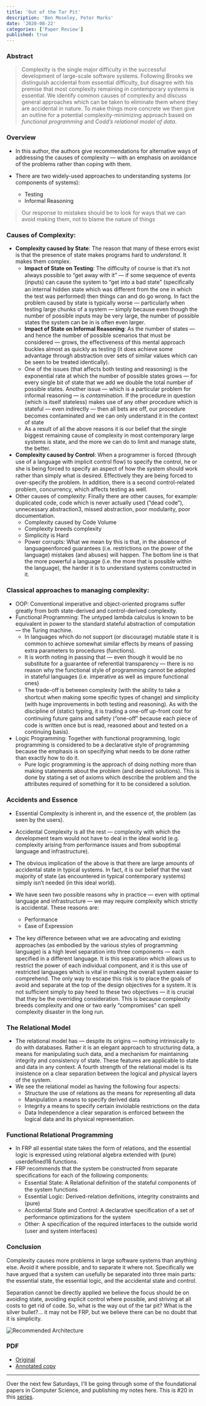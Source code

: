 ```yaml
---
title: 'Out of the Tar Pit'
description: 'Ben Moseley, Peter Marks'
date: '2020-08-22'
categories: ['Paper Review']
published: true
---
```


### Abstract

> Complexity is the single major difficulty in the successful development of large-scale software systems. Following Brooks we distinguish accidental from essential difficulty, but disagree with his premise that most complexity remaining in contemporary systems is essential. We identify common causes of complexity and discuss general approaches which can be taken to eliminate them where they are accidental in nature. To make things more concrete we then give an outline for a potential complexity-minimizing approach based on _functional programming_ and _Codd’s relational model of data_.

### Overview

- In this author, the authors give recommendations for alternative ways of addressing the causes of complexity — with an emphasis on avoidance of the problems rather than coping with them.

- There are two widely-used approaches to understanding systems (or components of systems):

  - Testing
  - Informal Reasoning

> Our response to mistakes should be to look for ways that we can avoid making them, not to blame the nature of things

### Causes of Complexity:

- **Complexity caused by State**: The reason that many of these errors exist is that the presence of state makes programs hard to _understand_. It makes them complex.
  - **Impact of State on Testing**: The diﬃculty of course is that it’s not always possible to “get away with it” — if some sequence of events (inputs) can cause the system to “get into a bad state” (speciﬁcally an internal hidden state which was diﬀerent from the one in which the test was performed) then things can and do go wrong. In fact the problem caused by state is typically worse — particularly when testing large chunks of a system — simply because even though the number of possible inputs may be very large, the number of possible states the system can be in is often even larger.
  - **Impact of State on Informal Reasoning**: As the number of states — and hence the number of possible scenarios that must be considered — grows, the eﬀectiveness of this mental approach buckles almost as quickly as testing (it does achieve some advantage through abstraction over sets of similar values which can be seen to be treated identically).
  - One of the issues (that aﬀects both testing and reasoning) is the exponential rate at which the number of possible states grows — for every single bit of state that we add we double the total number of possible states. Another issue — which is a particular problem for informal reasoning — is _contamination_. If the procedure in question (which is itself stateless) makes use of any other procedure which is stateful — even indirectly — then all bets are oﬀ, our procedure becomes contaminated and we can only understand it in the context of state
  - As a result of all the above reasons it is our belief that the single biggest remaining cause of complexity in most contemporary large systems is state, and the more we can do to limit and manage state, the better.
- **Complexity caused by Control**: When a programmer is forced (through use of a language with implicit control ﬂow) to specify the control, he or she is being forced to specify an aspect of how the system should work rather than simply what is desired. Eﬀectively they are being forced to over-specify the problem. In addition, there is a second control-related problem, concurrency, which aﬀects testing as well.
- Other causes of complexity: Finally there are other causes, for example: duplicated code, code which is never actually used (“dead code”), unnecessary abstraction3, missed abstraction, poor modularity, poor documentation.
  - Complexity caused by Code Volume
  - Complexity breeds complexity
  - Simplicity is Hard
  - Power corrupts: What we mean by this is that, in the absence of languageenforced guarantees (i.e. restrictions on the power of the language) mistakes (and abuses) will happen. The bottom line is that the more powerful a language (i.e. the more that is possible within the language), the harder it is to understand systems constructed in it.

### Classical approaches to managing complexity:

- OOP: Conventional imperative and object-oriented programs suﬀer greatly from both state-derived and control-derived complexity.
- Functional Programming: The untyped lambda calculus is known to be equivalent in power to the standard stateful abstraction of computation — the Turing machine.
  - In languages which do not support (or discourage) mutable state it is common to achieve somewhat similar eﬀects by means of passing extra parameters to procedures (functions).
  - It is worth noting in passing that — even though it would be no substitute for a guarantee of referential transparency — there is no reason why the functional style of programming cannot be adopted in stateful languages (i.e. imperative as well as impure functional ones)
  - The trade-oﬀ is between complexity (with the ability to take a shortcut when making some speciﬁc types of change) and simplicity (with huge improvements in both testing and reasoning). As with the discipline of (static) typing, it is trading a one-oﬀ up-front cost for continuing future gains and safety (“one-oﬀ” because each piece of code is written once but is read, reasoned about and tested on a continuing basis).
- Logic Programming: Together with functional programming, logic programming is considered to be a declarative style of programming because the emphasis is on specifying what needs to be done rather than exactly how to do it.
  - Pure logic programming is the approach of doing nothing more than making statements about the problem (and desired solutions). This is done by stating a set of axioms which describe the problem and the attributes required of something for it to be considered a solution.

### Accidents and Essence

- Essential Complexity is inherent in, and the essence of, the problem (as seen by the users).
- Accidental Complexity is all the rest — complexity with which the development team would not have to deal in the ideal world (e.g. complexity arising from performance issues and from suboptimal language and infrastructure).

- The obvious implication of the above is that there are large amounts of accidental state in typical systems. In fact, it is our belief that the vast majority of state (as encountered in typical contemporary systems) simply isn’t needed (in this ideal world).

- We have seen two possible reasons why in practice — even with optimal language and infrastructure — we may require complexity which strictly is accidental. These reasons are:

  - Performance
  - Ease of Expression

- The key diﬀerence between what we are advocating and existing approaches (as embodied by the various styles of programming language) is a high level separation into three components — each speciﬁed in a diﬀerent language. It is this separation which allows us to restrict the power of each individual component, and it is this use of restricted languages which is vital in making the overall system easier to comprehend. The only way to escape this risk is to place the goals of avoid and separate at the top of the design objectives for a system. It is not suﬃcient simply to pay heed to these two objectives — it is crucial that they be the overriding consideration. This is because complexity breeds complexity and one or two early “compromises” can spell complexity disaster in the long run.

### The Relational Model

- The relational model has — despite its origins — nothing intrinsically to do with databases. Rather it is an elegant approach to structuring data, a means for manipulating such data, and a mechanism for maintaining integrity and consistency of state. These features are applicable to state and data in any context. A fourth strength of the relational model is its insistence on a clear separation between the logical and physical layers of the system.
- We see the relational model as having the following four aspects:
  - Structure the use of relations as the means for representing all data
  - Manipulation a means to specify derived data
  - Integrity a means to specify certain inviolable restrictions on the data
  - Data Independence a clear separation is enforced between the logical data and its physical representation.

### Functional Relational Programming

- In FRP all essential state takes the form of relations, and the essential logic is expressed using relational algebra extended with (pure) userdeﬁned18 functions.
- FRP recommends that the system be constructed from separate speciﬁcations for each of the following components:
  - Essential State: A Relational deﬁnition of the stateful components of the system functions
  - Essential Logic: Derived-relation deﬁnitions, integrity constraints and (pure)
  - Accidental State and Control: A declarative speciﬁcation of a set of performance optimizations for the system
  - Other: A speciﬁcation of the required interfaces to the outside world (user and system interfaces)

### Conclusion

Complexity causes more problems in large software systems than anything else. Avoid it where possible, and to separate it where not. Speciﬁcally we have argued that a system can usefully be separated into three main parts: the essential state, the essential logic, and the accidental state and control.

Separation cannot be directly applied we believe the focus should be on avoiding state, avoiding explicit control where possible, and striving at all costs to get rid of code. So, what is the way out of the tar pit? What is the silver bullet?... it may not be FRP, but we believe there can be no doubt that it is simplicity.

![Recommended Architecture](./recommended-architecture.png)

### PDF

- [Original](http://curtclifton.net/papers/MoseleyMarks06a.pdf)
- [Annotated copy](./out-of-the-tar-pit-annotated.pdf)

---

Over the next few Saturdays, I'll be going through some of the foundational papers in Computer Science, and publishing my notes here. This is #20 in this [series](https://anantjain.dev/#paper-reviews).

